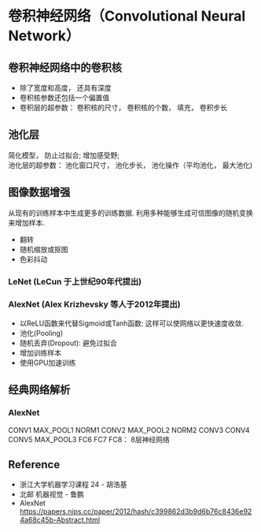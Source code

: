 # 卷积神经网络（Convolutional Neural Network）

## 卷积神经网络中的卷积核
* 除了宽度和高度， 还具有深度
* 卷积核参数还包括一个偏置值
* 卷积层的超参数： 卷积核的尺寸， 卷积核的个数， 填充， 卷积步长
## 池化层
简化模型， 防止过拟合;  增加感受野;  
池化层的超参数：  池化窗口尺寸， 池化步长， 池化操作（平均池化， 最大池化)

## 图像数据增强
从现有的训练样本中生成更多的训练数据. 利用多种能够生成可信图像的随机变换来增加样本.
* 翻转
* 随机缩放或抠图
* 色彩抖动

### LeNet (LeCun 于上世纪90年代提出)


### AlexNet (Alex Krizhevsky 等人于2012年提出)
* 以ReLU函数来代替Sigmoid或Tanh函数: 这样可以使网络以更快速度收敛.
* 池化(Pooling)
* 随机丢弃(Dropout): 避免过拟合
* 增加训练样本
* 使用GPU加速训练

## 经典网络解析
### AlexNet
 CONV1 MAX_POOL1 NORM1 CONV2 MAX_POOL2 NORM2 CONV3 CONV4 CONV5 MAX_POOL3 FC6 FC7 FC8： 8层神经网络

## Reference
* 浙江大学机器学习课程 24 - 胡浩基
* 北邮 机器视觉 - 鲁鹏
* AlexNet https://papers.nips.cc/paper/2012/hash/c399862d3b9d6b76c8436e924a68c45b-Abstract.html

